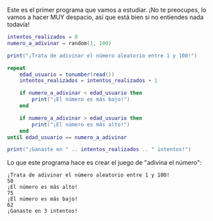Este es el primer programa que vamos a estudiar. ¡No te preocupes, lo vamos a hacer MUY despacio, así que está bien si no entiendes nada todavía!

```lua
intentos_realizados = 0
numero_a_adivinar = random(1, 100)

print("¡Trata de adivinar el número aleatorio entre 1 y 100!")

repeat
	edad_usuario = tonumber(read())
	intentos_realizados = intentos_realizados + 1

	if numero_a_adivinar < edad_usuario then
		print("¡El número es más bajo!")
	end

	if numero_a_adivinar > edad_usuario then
		print("¡El número es más alto!")
	end
until edad_usuario == numero_a_adivinar

print("¡Ganaste en " .. intentos_realizados .. " intentos!")
```

Lo que este programa hace es crear el juego de "adivina el número":

```
¡Trata de adivinar el número aleatorio entre 1 y 100!
50
¡El número es más alto!
75
¡El número es más bajo!
62
¡Ganaste en 3 intentos!
```

